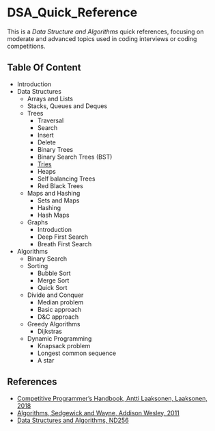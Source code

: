 # DSA_Quick_Reference

This is a _Data Structure and Algorithms_ quick references, focusing on moderate and advanced topics used in coding interviews or coding competitions.

## Table Of Content

- Introduction
- Data Structures
  - Arrays and Lists
  - Stacks, Queues and Deques
  - Trees
    - Traversal
    - Search
    - Insert
    - Delete
    - Binary Trees
    - Binary Search Trees (BST)
    - [Tries](docs/tries.md)
    - Heaps
    - Self balancing Trees
    - Red Black Trees
  - Maps and Hashing
    - Sets and Maps
    - Hashing
    - Hash Maps
  - Graphs
    - Introduction
    - Deep First Search
    - Breath First Search
- Algorithms
  - Binary Search
  - Sorting
    - Bubble Sort
    - Merge Sort
    - Quick Sort
  - Divide and Conquer
    - Median problem
    - Basic approach
    - D&C approach
  - Greedy Algorithms
    - Dijkstras
  - Dynamic Programming
    - Knapsack problem
    - Longest common sequence
    - A star

## References

- [Competitive Programmer’s Handbook, Antti Laaksonen, Laaksonen, 2018](https://cses.fi/book.pdf)
- [Algorithms, Sedgewick and Wayne, Addison Wesley, 2011](https://www.amazon.com/Algorithms-4th-Robert-Sedgewick/dp/032157351X)
- [Data Structures and Algorithms, ND256](https://www.udacity.com/course/data-structures-and-algorithms-nanodegree--nd256)
